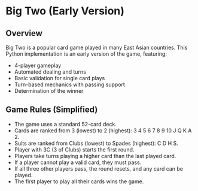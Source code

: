 # Big Two (Early Version)

## Overview

Big Two is a popular card game played in many East Asian countries. This Python implementation is an early version of the game, featuring:

- 4-player gameplay
- Automated dealing and turns
- Basic validation for single card plays
- Turn-based mechanics with passing support
- Determination of the winner

## Game Rules (Simplified)

- The game uses a standard 52-card deck.
- Cards are ranked from 3 (lowest) to 2 (highest): 3 4 5 6 7 8 9 10 J Q K A 2.
- Suits are ranked from Clubs (lowest) to Spades (highest): C D H S.
- Player with 3C (3 of Clubs) starts the first round.
- Players take turns playing a higher card than the last played card.
- If a player cannot play a valid card, they must pass.
- If all three other players pass, the round resets, and any card can be played.
- The first player to play all their cards wins the game.
